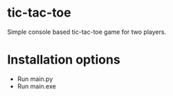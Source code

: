 # tic-tac-toe

Simple console based tic-tac-toe game for two players.

# Installation options
 - Run main.py
 - Run main.exe
